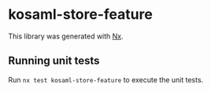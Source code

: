 # kosaml-store-feature

This library was generated with [Nx](https://nx.dev).

## Running unit tests

Run `nx test kosaml-store-feature` to execute the unit tests.
